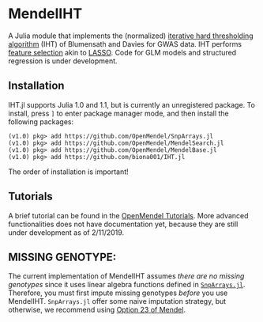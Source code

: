 # MendelIHT

A Julia module that implements the (normalized) [iterative hard thresholding algorithm](http://eprints.soton.ac.uk/142499/1/BD_NIHT09.pdf) (IHT) of Blumensath and Davies for GWAS data. IHT performs [feature selection](https://en.wikipedia.org/wiki/Feature_selection) akin to [LASSO](https://en.wikipedia.org/wiki/Lasso_(statistics)). Code for GLM models and structured regression is under development.

## Installation

IHT.jl supports Julia 1.0 and 1.1, but is currently an unregistered package. To install, press `]` to enter package manager mode, and then install the following packages:

```
(v1.0) pkg> add https://github.com/OpenMendel/SnpArrays.jl
(v1.0) pkg> add https://github.com/OpenMendel/MendelSearch.jl
(v1.0) pkg> add https://github.com/OpenMendel/MendelBase.jl
(v1.0) pkg> add https://github.com/biona001/IHT.jl
```

The order of installation is important!

## Tutorials

A brief tutorial can be found in the [OpenMendel Tutorials](https://github.com/OpenMendel/Tutorials/blob/master/IHT/Mendel_IHT_tutorial.ipynb). More advanced functionalities does not have documentation yet, because they are still under development as of 2/11/2019.

## MISSING GENOTYPE:

The current implementation of MendelIHT assumes *there are no missing genotypes* since it uses linear algebra functions defined in [`SnpArrays.jl`](https://openmendel.github.io/SnpArrays.jl/latest/man/snparray/#linear-algebra-with-snparray). Therefore, you must first impute missing genotypes *before* you use MendelIHT. `SnpArrays.jl` offer some naive imputation strategy, but otherwise, we recommend using [Option 23 of Mendel](http://www.genetics.ucla.edu/software/mendel). 
